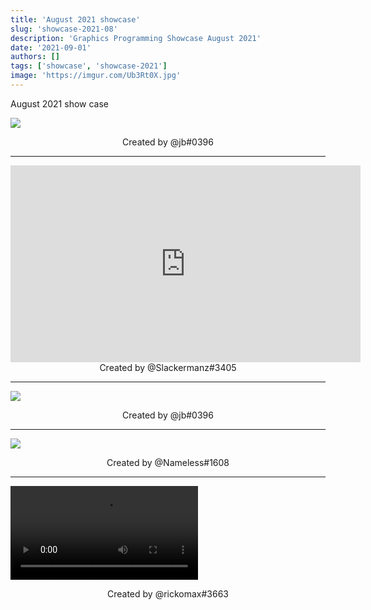 ```yaml
---
title: 'August 2021 showcase'
slug: 'showcase-2021-08'
description: 'Graphics Programming Showcase August 2021'
date: '2021-09-01'
authors: []
tags: ['showcase', 'showcase-2021']
image: 'https://imgur.com/Ub3Rt0X.jpg'
---
```


August 2021 show case

![](https://imgur.com/8jLdhMM.png)
<!-- truncate -->
<center>Created by @jb#0396</center>

<hr/>

<div class="aspect-ratio-16-9">
    <iframe width="560" height="315" src="https://www.youtube.com/embed/MSINHosdRjU" title="YouTube video player" frameborder="0" allow="encrypted-media; picture-in-picture" allowfullscreen>
    </iframe>
</div>
<center>Created by @Slackermanz#3405</center>

<hr />

![](https://imgur.com/8jLdhMM.png)
<center>Created by @jb#0396</center>

<hr />

![](https://imgur.com/Ub3Rt0X.jpg)
<center>Created by @Nameless#1608</center>

<hr />

![](https://imgur.com/5jrf5Y9.mp4)
<center>Created by @rickomax#3663</center>